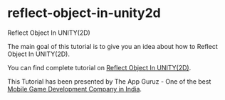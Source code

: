 # reflect-object-in-unity2d
Reflect Object In UNITY(2D)

The main goal of this tutorial is to give you an idea about how to Reflect Object In UNITY(2D).

You can find complete tutorial on [Reflect Object In UNITY(2D)](http://www.theappguruz.com/unity/reflect-object-in-unity2d/).

This Tutorial has been presented by The App Guruz - One of the best [Mobile Game Development Company in India](http://www.theappguruz.com/3d-game-development/).
